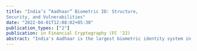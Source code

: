 ```yaml
---
title: "India’s “Aadhaar” Biometric ID: Structure,
Security, and Vulnerabilities"
date: "2022-04-01T12:08:02+05:30"
publication_types: ["2"]
publication: in Financial Cryptography (FC '22)
abstract: "India's Aadhaar is the largest biometric identity system in history, designed to help deliver subsidies, benefits, and services to India's 1.4 billion residents. The Unique Identification Authority of India (UIDAI) is responsible for providing each resident (not each citizen) with a distinct identity--a 12-digit Aadhaar number--using their biometric and demographic details. We provide the first comprehensive description of the Aadhaar infrastructure, collating information across thousands of pages of public documents and releases, as well as direct discussions with Aadhaar developers. Critically, we describe the first known cryptographic issue within the system, and discuss how a workaround prevents it from being exploitable at scale. Further, we categorize and rate various security and privacy limitations and the corresponding threat actors, examine the legitimacy of alleged security breaches, and discuss improvements and mitigation strategies."
---
```


